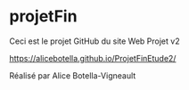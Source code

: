 # projetFin

Ceci est le projet GitHub du site Web
Projet v2

https://alicebotella.github.io/ProjetFinEtude2/


Réalisé par Alice Botella-Vigneault
